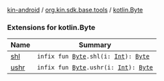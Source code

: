 [kin-android](../../index.md) / [org.kin.sdk.base.tools](../index.md) / [kotlin.Byte](./index.md)

### Extensions for kotlin.Byte

| Name | Summary |
|---|---|
| [shl](shl.md) | `infix fun `[`Byte`](https://kotlinlang.org/api/latest/jvm/stdlib/kotlin/-byte/index.html)`.shl(i: `[`Int`](https://kotlinlang.org/api/latest/jvm/stdlib/kotlin/-int/index.html)`): `[`Byte`](https://kotlinlang.org/api/latest/jvm/stdlib/kotlin/-byte/index.html) |
| [ushr](ushr.md) | `infix fun `[`Byte`](https://kotlinlang.org/api/latest/jvm/stdlib/kotlin/-byte/index.html)`.ushr(i: `[`Int`](https://kotlinlang.org/api/latest/jvm/stdlib/kotlin/-int/index.html)`): `[`Byte`](https://kotlinlang.org/api/latest/jvm/stdlib/kotlin/-byte/index.html) |
